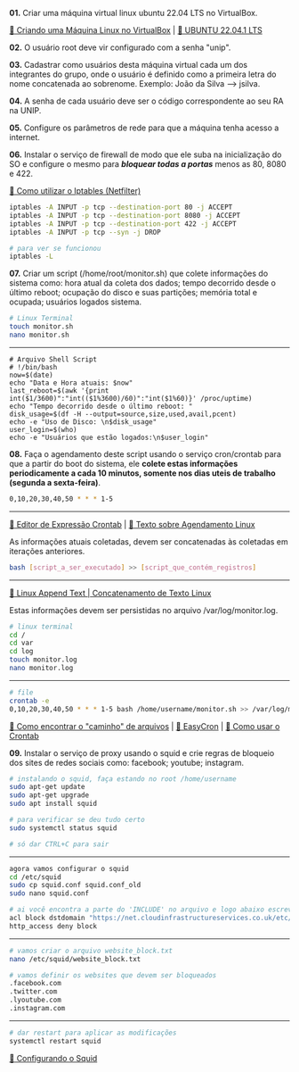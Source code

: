 <p><b>01.</b> Criar uma máquina virtual linux ubuntu 22.04 LTS no VirtualBox.</p>

[🔗 Criando uma Máquina Linux no VirtualBox](https://www.youtube.com/watch?v=7FCYFy0J4NQ) | [🔗 UBUNTU 22.04.1 LTS](https://ubuntu.com/download/desktop)
<p><b>02.</b> O usuário root deve vir configurado com a senha "unip".</p>
<p><b>03.</b> Cadastrar como usuários desta máquina virtual cada um dos integrantes do grupo, onde o usuário é definido como a primeira letra do nome concatenada ao sobrenome. Exemplo: João da Silva --> jsilva.</p>
<p><b>04.</b> A senha de cada usuário deve ser o código correspondente ao seu RA na UNIP.</p>
<p><b>05.</b> Configure os parâmetros de rede para que a máquina tenha acesso a internet.</p>
<p><b>06.</b> Instalar o serviço de firewall de modo que ele suba na inicialização do SO e configure o mesmo para <b><i>bloquear todas a portas</i></b> menos as 80, 8080 e 422.</p>

[🔗 Como utilizar o Iptables (Netfilter)](https://terminalroot.com.br/2014/11/como-utilizar-o-iptables-netfilter.html)

```bash
iptables -A INPUT -p tcp --destination-port 80 -j ACCEPT
iptables -A INPUT -p tcp --destination-port 8080 -j ACCEPT
iptables -A INPUT -p tcp --destination-port 422 -j ACCEPT
iptables -A INPUT -p tcp --syn -j DROP

# para ver se funcionou
iptables -L
```

<p><b>07.</b> Criar um script (/home/root/monitor.sh) que colete informações do sistema como: hora atual da coleta dos dados; tempo decorrido desde o último reboot; ocupação do disco e suas partições; memória total e ocupada; usuários logados sistema.</p>

```bash
# Linux Terminal
touch monitor.sh
nano monitor.sh
```
------------
```shell
# Arquivo Shell Script
# !/bin/bash
now=$(date)
echo "Data e Hora atuais: $now"
last_reboot=$(awk '{print int($1/3600)":"int(($1%3600)/60)":"int($1%60)}' /proc/uptime)
echo "Tempo decorrido desde o último reboot: "
disk_usage=$(df -H --output=source,size,used,avail,pcent)
echo -e "Uso de Disco: \n$disk_usage"
user_login=$(who)
echo -e "Usuários que estão logados:\n$user_login"
```

<p><b>08.</b>  Faça o agendamento deste script usando o serviço cron/crontab para que a partir do boot do sistema, ele <b>colete estas informações periodicamente a cada 10 minutos, somente nos dias uteis de trabalho (segunda a sexta-feira)</b>.</p>


```bash
0,10,20,30,40,50 * * * 1-5
```

---
[🔗 Editor de Expressão Crontab](https://crontab.guru/#0,10,20,30,40,50_*_*_*_1-5) | [🔗 Texto sobre Agendamento Linux](https://www.digitalocean.com/community/tutorials/how-to-use-cron-to-automate-tasks-ubuntu-1804-pt)

As informações atuais coletadas, devem ser concatenadas às coletadas em iterações anteriores.

```bash
bash [script_a_ser_executado] >> [script_que_contém_registros]
```

---
[🔗 Linux Append Text | Concatenamento de Texto Linux](https://www.cyberciti.biz/faq/linux-append-text-to-end-of-file/)

Estas informações devem ser persistidas no arquivo /var/log/monitor.log.

```bash
# linux terminal
cd /
cd var
cd log
touch monitor.log
nano monitor.log
```
---
```bash
# file
crontab -e
0,10,20,30,40,50 * * * 1-5 bash /home/username/monitor.sh >> /var/log/monitor.log
```

[🔗 Como encontrar o "caminho" de arquivos](https://www.tecmint.com/35-practical-examples-of-linux-find-command/) | [🔗 EasyCron](https://www.easycron.com/user) | [🔗 Como usar o Crontab](https://www.youtube.com/watch?v=Qf5SPjHzvyw)

<p><b>09.</b> Instalar o serviço de proxy usando o squid e crie regras de bloqueio dos sites de redes sociais como: facebook; youtube; instagram.</p>

```bash
# instalando o squid, faça estando no root /home/username
sudo apt-get update
sudo apt-get upgrade
sudo apt install squid

# para verificar se deu tudo certo
sudo systemctl status squid

# só dar CTRL+C para sair
```

---
```bash
agora vamos configurar o squid
cd /etc/squid
sudo cp squid.conf squid.conf_old
sudo nano squid.conf

# ai você encontra a parte do 'INCLUDE' no arquivo e logo abaixo escreve
acl block dstdomain "https://net.cloudinfrastructureservices.co.uk/etc/squid/website_block.txt"
http_access deny block
```

---
```bash
# vamos criar o arquivo website_block.txt
nano /etc/squid/website_block.txt

# vamos definir os websites que devem ser bloqueados
.facebook.com
.twitter.com
.lyoutube.com
.instagram.com
```

---
```bash
# dar restart para aplicar as modificações
systemctl restart squid
```

[🔗 Configurando o Squid](https://cloudinfrastructureservices.co.uk/how-to-block-websites-using-squid-proxy-server/)
